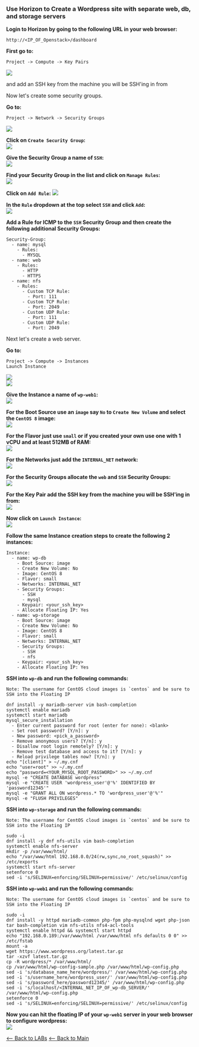 ### Use Horizon to Create a Wordpress site with separate web, db, and storage servers

**Login to Horizon by going to the following URL in your web browser:**
```
http://<IP_OF_Openstack>/dashboard
```

**First go to:**
```
Project -> Compute -> Key Pairs
```

![](screenshots/1.png)

and add an SSH key from the machine you will be SSH'ing in from

Now let's create some security groups.

**Go to:**
```
Project -> Network -> Security Groups
```
![](screenshots/2.png)

**Click on `Create Security Group`:**  
![](screenshots/3.png)  
  
**Give the Security Group a name of `SSH`:**  
![](screenshots/4.png)  
  
**Find your Security Group in the list and click on `Manage Rules`:**  
![](screenshots/5.png)  
  
**Click on `Add Rule`:**
![](screenshots/6.png)
  
**In the `Rule` dropdown at the top select `SSH` and click `Add`:**  
![](screenshots/7.png)  
  
**Add a Rule for ICMP to the `SSH` Security Group and then create the following additional Security Groups:**  
```
Security-Group:
  - name: mysql
    - Rules:
      - MYSQL
  - name: web
    - Rules:
      - HTTP
      - HTTPS
  - name: nfs
    - Rules:
      - Custom TCP Rule:
        - Port: 111
      - Custom TCP Rule:
        - Port: 2049
      - Custom UDP Rule:
        - Port: 111
      - Custom UDP Rule:
        - Port: 2049
```
  
Next let's create a web server.  
  
**Go to:**  
```
Project -> Compute -> Instances
Launch Instance
```
  
![](screenshots/8.png)  
![](screenshots/9.png)  
  
**Give the Instance a name of `wp-web1`:**  
![](screenshots/10.png)  
  
**For the Boot Source use an `image` say `No` to `Create New Volume` and select the `CentOS 8` image:**  
![](screenshots/11.png)  
  
**For the Flavor just use `small` or if you created your own use one with 1 vCPU and at least 512MB of RAM:**  
![](screenshots/12.png)  
  
**For the Networks just add the `INTERNAL_NET` network:**  
![](screenshots/13.png)  
  
**For the Security Groups allocate the `web` and `SSH` Security Groups:**  
![](screenshots/14.png)  
  
**For the Key Pair add the SSH key from the machine you will be SSH'ing in from:**  
![](screenshots/15.png)  
  
**Now click on `Launch Instance`:**  
![](screenshots/16.png)  
  
**Follow the same Instance creation steps to create the following 2 instances:**  
```
Instance:
  - name: wp-db
    - Boot Source: image
    - Create New Volume: No
    - Image: CentOS 8
    - Flavor: small
    - Networks: INTERNAL_NET
    - Security Groups:
      - SSH
      - mysql
    - Keypair: <your_ssh_key>
    - Allocate Floating IP: Yes
  - name: wp-storage
    - Boot Source: image
    - Create New Volume: No
    - Image: CentOS 8
    - Flavor: small
    - Networks: INTERNAL_NET
    - Security Groups:
      - SSH
      - nfs
    - Keypair: <your_ssh_key>
    - Allocate Floating IP: Yes
```
  
**SSH into `wp-db` and run the following commands:**  
```
Note: The username for CentOS cloud images is `centos` and be sure to SSH into the Floating IP
```
```
dnf install -y mariadb-server vim bash-completion
systemctl enable mariadb
systemctl start mariadb
mysql_secure_installation
  - Enter current password for root (enter for none): <blank>
  - Set root password? [Y/n]: y
  - New password: <pick_a_password>
  - Remove anonymous users? [Y/n]: y
  - Disallow root login remotely? [Y/n]: y
  - Remove test database and access to it? [Y/n]: y
  - Reload privilege tables now? [Y/n]: y
echo "[client]" > ~/.my.cnf
echo "user=root" >> ~/.my.cnf
echo "password=<YOUR_MYSQL_ROOT_PASSWORD>" >> ~/.my.cnf
mysql -e "CREATE DATABASE wordpress"
mysql -e "CREATE USER 'wordpress_user'@'%' IDENTIFIED BY 'password12345'"
mysql -e "GRANT ALL ON wordpress.* TO 'wordpress_user'@'%'"
mysql -e "FLUSH PRIVILEGES"
```
  
**SSH into `wp-storage` and run the following commands:**  
```
Note: The username for CentOS cloud images is `centos` and be sure to SSH into the Floating IP
```
```
sudo -i
dnf install -y dnf nfs-utils vim bash-completion
systemctl enable nfs-server
mkdir -p /var/www/html/
echo "/var/www/html 192.168.0.0/24(rw,sync,no_root_squash)" >> /etc/exports
systemctl start nfs-server
setenforce 0
sed -i 's/SELINUX=enforcing/SELINUX=permissive/' /etc/selinux/config
```
  
**SSH into `wp-web1` and run the following commands:**  
```
Note: The username for CentOS cloud images is `centos` and be sure to SSH into the Floating IP
```
```
sudo -i
dnf install -y httpd mariadb-common php-fpm php-mysqlnd wget php-json tar bash-completion vim nfs-utils nfs4-acl-tools
systemctl enable httpd && systemctl start httpd
echo "192.168.0.189:/var/www/html /var/www/html nfs defaults 0 0" >> /etc/fstab
mount -a
wget https://www.wordpress.org/latest.tar.gz
tar -xzvf latest.tar.gz
cp -R wordpress/* /var/www/html/
cp /var/www/html/wp-config-sample.php /var/www/html/wp-config.php
sed -i 's/database_name_here/wordpress/' /var/www/html/wp-config.php
sed -i 's/username_here/wordpress_user/' /var/www/html/wp-config.php
sed -i 's/password_here/password12345/' /var/www/html/wp-config.php
sed -i 's/localhost/<INTERNAL_NET_IP_OF_wp-db_SERVER/' /var/www/html/wp-config.php
setenforce 0
sed -i 's/SELINUX=enforcing/SELINUX=permissive/' /etc/selinux/config
```
  
**Now you can hit the floating IP of your `wp-web1` server in your web browser to configure wordpress:**  
![](screenshots/19.png)  
  


[<-- Back to LABs](../README.md)
[<-- Back to Main](../../README.md)
